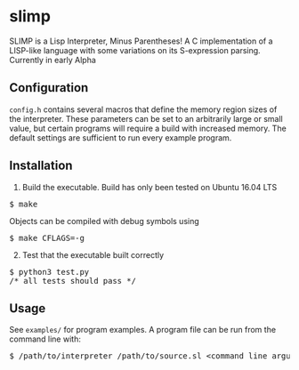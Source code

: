 # slimp
SLIMP is a Lisp Interpreter, Minus Parentheses! A C implementation of a LISP-like language with some variations on its S-expression parsing. Currently in early Alpha
## Configuration
<code>config.h</code> contains several macros that define the memory region sizes of the interpreter.
These parameters can be set to an arbitrarily large or small value, but certain programs will require a build with
increased memory. The default settings are sufficient to run every example program.
## Installation
1. Build the executable. Build has only been tested on Ubuntu 16.04 LTS
<pre>$ make</pre>
Objects can be compiled with debug symbols using
<pre>$ make CFLAGS=-g</pre>
2. Test that the executable built correctly
<pre>$ python3 test.py
/* all tests should pass */</pre> 
## Usage
See <code>examples/</code> for program examples.
A program file can be run from the command line with:
<pre>$ /path/to/interpreter /path/to/source.sl &lt;command line arguments&gt;</pre>
